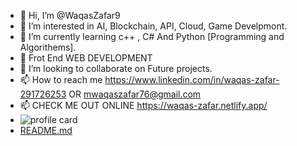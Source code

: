 - 👋 Hi, I’m @WaqasZafar9
- 👀 I’m interested in AI, Blockchain, API, Cloud, Game Develpmont.
- 🌱 I’m currently learning c++ , C# And Python [Programming and Algorithems].
- 🌱 Frot End WEB DEVELOPMENT
- 💞️ I’m looking to collaborate on Future projects.
- 📫 How to reach me https://www.linkedin.com/in/waqas-zafar-291726253 OR mwaqaszafar76@gmail.com
- 📫 CHECK ME OUT ONLINE https://waqas-zafar.netlify.app/
- ![profile card](https://github.com/WaqasZafar9/WaqasZafar9/assets/120492459/aecab3b7-6b7d-4f86-a430-7d0463895fce)
- [README.md](https://github.com/WaqasZafar9/WaqasZafar9/files/12226219/README.md)




<!---
WaqasZafar9/WaqasZafar9 is a ✨ special ✨ repository because its `README.md` (this file) appears on your GitHub profile.
You can click the Preview link to take a look at your changes.
--->
